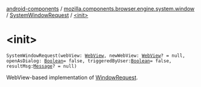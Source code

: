 [android-components](../../index.md) / [mozilla.components.browser.engine.system.window](../index.md) / [SystemWindowRequest](index.md) / [&lt;init&gt;](./-init-.md)

# &lt;init&gt;

`SystemWindowRequest(webView: `[`WebView`](https://developer.android.com/reference/android/webkit/WebView.html)`, newWebView: `[`WebView`](https://developer.android.com/reference/android/webkit/WebView.html)`? = null, openAsDialog: `[`Boolean`](https://kotlinlang.org/api/latest/jvm/stdlib/kotlin/-boolean/index.html)` = false, triggeredByUser: `[`Boolean`](https://kotlinlang.org/api/latest/jvm/stdlib/kotlin/-boolean/index.html)` = false, resultMsg: `[`Message`](https://developer.android.com/reference/android/os/Message.html)`? = null)`

WebView-based implementation of [WindowRequest](../../mozilla.components.concept.engine.window/-window-request/index.md).

